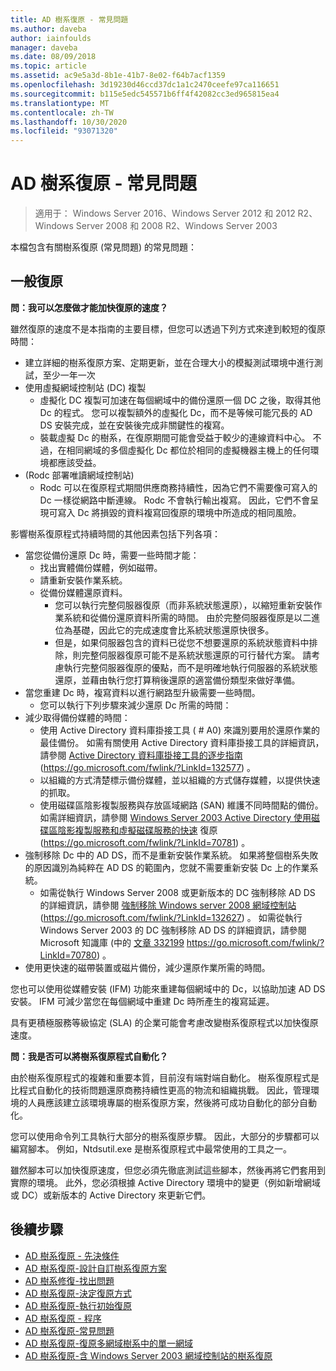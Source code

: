 ```yaml
---
title: AD 樹系復原 - 常見問題
ms.author: daveba
author: iainfoulds
manager: daveba
ms.date: 08/09/2018
ms.topic: article
ms.assetid: ac9e5a3d-8b1e-41b7-8e02-f64b7acf1359
ms.openlocfilehash: 3d19230d46ccd37dc1a1c2470ceefe97ca116651
ms.sourcegitcommit: b115e5edc545571b6ff4f42082cc3ed965815ea4
ms.translationtype: MT
ms.contentlocale: zh-TW
ms.lasthandoff: 10/30/2020
ms.locfileid: "93071320"
---
```

# <a name="ad-forest-recovery---faq"></a>AD 樹系復原 - 常見問題

>適用于： Windows Server 2016、Windows Server 2012 和 2012 R2、Windows Server 2008 和 2008 R2、Windows Server 2003

本檔包含有關樹系復原 (常見問題) 的常見問題：

## <a name="general-recovery"></a>一般復原

**問：我可以怎麼做才能加快復原的速度？**

雖然復原的速度不是本指南的主要目標，但您可以透過下列方式來達到較短的復原時間：

- 建立詳細的樹系復原方案、定期更新，並在合理大小的模擬測試環境中進行測試，至少一年一次
- 使用虛擬網域控制站 (DC) 複製
   - 虛擬化 DC 複製可加速在每個網域中的備份還原一個 DC 之後，取得其他 Dc 的程式。 您可以複製額外的虛擬化 Dc，而不是等候可能冗長的 AD DS 安裝完成，並在安裝後完成非關鍵性的複寫。
   - 裝載虛擬 Dc 的樹系，在復原期間可能會受益于較少的連線資料中心。 不過，在相同網域的多個虛擬化 Dc 都位於相同的虛擬機器主機上的任何環境都應該受益。
-  (Rodc 部署唯讀網域控制站) 
   - Rodc 可以在復原程式期間供應商務持續性，因為它們不需要像可寫入的 Dc 一樣從網路中斷連線。 Rodc 不會執行輸出複寫。 因此，它們不會呈現可寫入 Dc 將損毀的資料複寫回復原的環境中所造成的相同風險。

影響樹系復原程式持續時間的其他因素包括下列各項：

- 當您從備份還原 Dc 時，需要一些時間才能：
   - 找出實體備份媒體，例如磁帶。
   - 請重新安裝作業系統。
   - 從備份媒體還原資料。
      - 您可以執行完整伺服器復原（而非系統狀態還原），以縮短重新安裝作業系統和從備份還原資料所需的時間。 由於完整伺服器復原是以二進位為基礎，因此它的完成速度會比系統狀態還原快很多。
      - 但是，如果伺服器包含的資料已從您不想要還原的系統狀態資料中排除，則完整伺服器復原可能不是系統狀態還原的可行替代方案。 請考慮執行完整伺服器復原的優點，而不是明確地執行伺服器的系統狀態還原，並藉由執行您打算稍後還原的適當備份類型來做好準備。
- 當您重建 Dc 時，複寫資料以進行網路型升級需要一些時間。
   - 您可以執行下列步驟來減少還原 Dc 所需的時間：
- 減少取得備份媒體的時間：
   - 使用 Active Directory 資料庫掛接工具 ( # A0) 來識別要用於還原作業的最佳備份。 如需有關使用 Active Directory 資料庫掛接工具的詳細資訊，請參閱 [Active Directory 資料庫掛接工具的逐步指南](https://go.microsoft.com/fwlink/?LinkId=132577) (https://go.microsoft.com/fwlink/?LinkId=132577) 。
   - 以組織的方式清楚標示備份媒體，並以組織的方式儲存媒體，以提供快速的抓取。
   - 使用磁碟區陰影複製服務與存放區域網路 (SAN) 維護不同時間點的備份。 如需詳細資訊，請參閱 [Windows Server 2003 Active Directory 使用磁碟區陰影複製服務和虛擬磁碟服務的快速](https://go.microsoft.com/fwlink/?LinkId=70781) 復原 (https://go.microsoft.com/fwlink/?LinkId=70781) 。
- 強制移除 Dc 中的 AD DS，而不是重新安裝作業系統。 如果將整個樹系失敗的原因識別為純粹在 AD DS 的範圍內，您就不需要重新安裝 Dc 上的作業系統。
   - 如需從執行 Windows Server 2008 或更新版本的 DC 強制移除 AD DS 的詳細資訊，請參閱 [強制移除 Windows server 2008 網域控制站](https://go.microsoft.com/fwlink/?LinkId=132627) (https://go.microsoft.com/fwlink/?LinkId=132627) 。 如需從執行 Windows Server 2003 的 DC 強制移除 AD DS 的詳細資訊，請參閱 Microsoft 知識庫 (中的 [文章 332199](https://go.microsoft.com/fwlink/?LinkId=70780) https://go.microsoft.com/fwlink/?LinkId=70780) 。
- 使用更快速的磁帶裝置或磁片備份，減少還原作業所需的時間。

您也可以使用從媒體安裝 (IFM) 功能來重建每個網域中的 Dc，以協助加速 AD DS 安裝。 IFM 可減少當您在每個網域中重建 Dc 時所產生的複寫延遲。

具有更積極服務等級協定 (SLA) 的企業可能會考慮改變樹系復原程式以加快復原速度。

**問：我是否可以將樹系復原程式自動化？**

由於樹系復原程式的複雜和重要本質，目前沒有端對端自動化。 樹系復原程式是比程式自動化的技術問題還原商務持續性更高的物流和組織挑戰。 因此，管理環境的人員應該建立該環境專屬的樹系復原方案，然後將可成功自動化的部分自動化。

您可以使用命令列工具執行大部分的樹系復原步驟。 因此，大部分的步驟都可以編寫腳本。 例如，Ntdsutil.exe 是樹系復原程式中最常使用的工具之一。

雖然腳本可以加快復原速度，但您必須先徹底測試這些腳本，然後再將它們套用到實際的環境。 此外，您必須根據 Active Directory 環境中的變更（例如新增網域或 DC）或新版本的 Active Directory 來更新它們。

## <a name="next-steps"></a>後續步驟

- [AD 樹系復原 - 先決條件](AD-Forest-Recovery-Prerequisties.md)
- [AD 樹系復原-設計自訂樹系復原方案](AD-Forest-Recovery-Devising-a-Plan.md)
- [AD 樹系修復-找出問題](AD-Forest-Recovery-Identify-the-Problem.md)
- [AD 樹系復原-決定復原方式](AD-Forest-Recovery-Determine-how-to-Recover.md)
- [AD 樹系復原-執行初始復原](AD-Forest-Recovery-Perform-initial-recovery.md)
- [AD 樹系復原 - 程序](AD-Forest-Recovery-Procedures.md)
- [AD 樹系復原-常見問題](AD-Forest-Recovery-FAQ.md)
- [AD 樹系復原-復原多網域樹系中的單一網域](AD-Forest-Recovery-Single-Domain-in-Multidomain-Recovery.md)
- [AD 樹系復原-含 Windows Server 2003 網域控制站的樹系復原](AD-Forest-Recovery-Windows-Server-2003.md)
